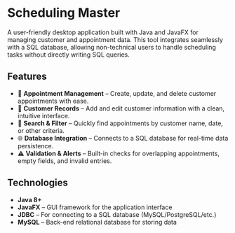 # Scheduling Master

A user-friendly desktop application built with Java and JavaFX for managing customer and appointment data. This tool integrates seamlessly with a SQL database, allowing non-technical users to handle scheduling tasks without directly writing SQL queries.

## Features

- 📅 **Appointment Management** – Create, update, and delete customer appointments with ease.
- 👥 **Customer Records** – Add and edit customer information with a clean, intuitive interface.
- 🔎 **Search & Filter** – Quickly find appointments by customer name, date, or other criteria.
- 🌐 **Database Integration** – Connects to a SQL database for real-time data persistence.
- ⚠️ **Validation & Alerts** – Built-in checks for overlapping appointments, empty fields, and invalid entries.

## Technologies

- **Java 8+**
- **JavaFX** – GUI framework for the application interface
- **JDBC** – For connecting to a SQL database (MySQL/PostgreSQL/etc.)
- **MySQL** – Back-end relational database for storing data
